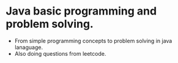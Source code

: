 # Java basic programming and problem solving.
- From simple programming concepts to problem solving in java lanaguage.
- Also doing questions from leetcode.
